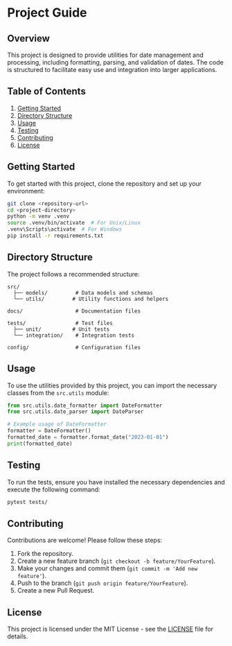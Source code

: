 # Project Guide

## Overview
This project is designed to provide utilities for date management and processing, including formatting, parsing, and validation of dates. The code is structured to facilitate easy use and integration into larger applications.

## Table of Contents
1. [Getting Started](#getting-started)
2. [Directory Structure](#directory-structure)
3. [Usage](#usage)
4. [Testing](#testing)
5. [Contributing](#contributing)
6. [License](#license)

## Getting Started
To get started with this project, clone the repository and set up your environment:

```bash
git clone <repository-url>
cd <project-directory>
python -m venv .venv
source .venv/bin/activate  # For Unix/Linux
.venv\Scripts\activate  # For Windows
pip install -r requirements.txt
```

## Directory Structure
The project follows a recommended structure:

```
src/
  ├── models/         # Data models and schemas
  └── utils/         # Utility functions and helpers

docs/                 # Documentation files

tests/                # Test files
  ├── unit/          # Unit tests
  └── integration/    # Integration tests

config/               # Configuration files
```

## Usage
To use the utilities provided by this project, you can import the necessary classes from the `src.utils` module:

```python
from src.utils.date_formatter import DateFormatter
from src.utils.date_parser import DateParser

# Example usage of DateFormatter
formatter = DateFormatter()
formatted_date = formatter.format_date("2023-01-01")
print(formatted_date)
```

## Testing
To run the tests, ensure you have installed the necessary dependencies and execute the following command:

```bash
pytest tests/
```

## Contributing
Contributions are welcome! Please follow these steps:
1. Fork the repository.
2. Create a new feature branch (`git checkout -b feature/YourFeature`).
3. Make your changes and commit them (`git commit -m 'Add new feature'`).
4. Push to the branch (`git push origin feature/YourFeature`).
5. Create a new Pull Request.

## License
This project is licensed under the MIT License - see the [LICENSE](LICENSE) file for details.